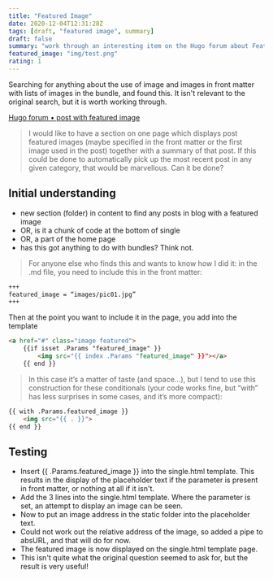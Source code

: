 ```yaml
---
title: "Featured Image"
date: 2020-12-04T12:31:28Z
tags: [draft, "featured image", summary]
draft: false
summary: "work through an interesting item on the Hugo forum about Featured Image to see what can be understood and applied if possible. This is also the first use of summary in front matter to override the default of first n characters in the post, and should be seen in the single template at the bottom of the page."
featured_image: "img/test.png"
rating: 1
---
```

Searching for anything about the use of image and images in front matter with lists of images in the bundle, and found this. It isn't relevant to the original search, but it is worth working through.

[Hugo forum &bull; post with featured image](https://discourse.gohugo.io/t/post-featured-image/864/4)

> I would like to have a section on one page which displays post featured images (maybe specified in the front matter or the first image used in the post) together with a summary of that post. If this could be done to automatically pick up the most recent post in any given category, that would be marvellous. Can it be done?

## Initial understanding
* new section (folder) in content to find any posts in blog with a featured image
* OR, is it a chunk of code at the bottom of single
* OR, a part of the home page
* has this got anything to do with bundles? Think not.

> For anyone else who finds this and wants to know how I did it: in the .md file, you need to include this in the front matter:
```html
+++
featured_image = “images/pic01.jpg”
+++
```
Then at the point you want to include it in the page, you add into the template
```html
<a href="#" class="image featured">
    {{if isset .Params "featured_image" }}
        <img src="{{ index .Params "featured_image" }}"></a>
    {{ end }}
```
> In this case it’s a matter of taste (and space…), but I tend to use this construction for these conditionals (your code works fine, but “with” has less surprises in some cases, and it’s more compact):
```html
{{ with .Params.featured_image }}
    <img src="{{ . }}">
{{ end }}
```
## Testing
* Insert {{ .Params.featured_image }} into the single.html template. This results in the display of the placeholder text if the parameter is present in front matter, or nothing at all if it isn't.
* Add the 3 lines into the single.html template. Where the parameter is set, an attempt to display an image can be seen.
* Now to put an image address in the static folder into the placeholder text.
* Could not work out the relative address of the image, so added a pipe to absURL, and that will do for now.
* The featured image is now displayed on the single.html template page.
* This isn't quite what the original question seemed to ask for, but the result is very useful!